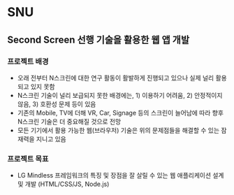 # SNU
## Second Screen 선행 기술을 활용한 웹 앱 개발

### 프로젝트 배경
- 오래 전부터 N스크린에 대한 연구 활동이 활발하게 진행되고 있으나 실제 널리 활용되고 있지 못함
- N스크린 기술이 널리 보급되지 못한 배경에는, 1) 이용하기 어려움, 2) 안정적이지 않음, 3) 호환성 문제 등이 있음
- 기존의 Mobile, TV에 더해 VR, Car, Signage 등의 스크린이 늘어남에 따라 향후 N스크린 기술은 더 중요해질 것으로 전망
- 모든 기기에서 활용 가능한 웹(브라우저) 기술은 위의 문제점들을 해결할 수 있는 잠재력을 지니고 있음

### 프로젝트 목표
- LG Mindless 프레임워크의 특징 및 장점을 잘 살릴 수 있는 웹 애플리케이션 설계 및 개발 (HTML/CSS/JS, Node.js)
